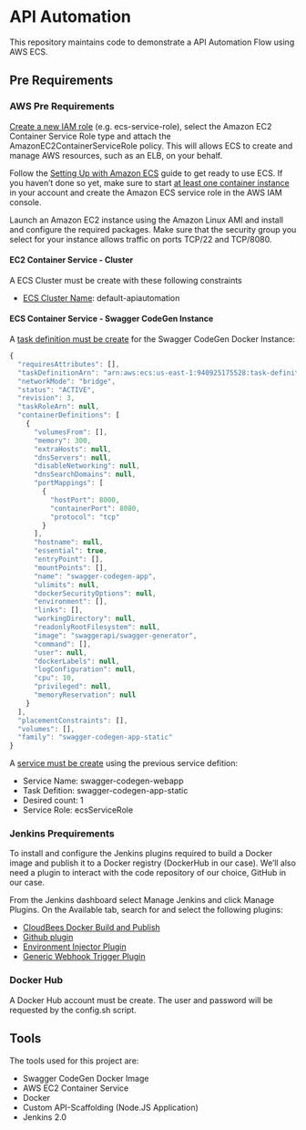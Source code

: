 # API Automation

This repository maintains code to demonstrate a API Automation Flow using AWS ECS.

## Pre Requirements

### AWS Pre Requirements
[Create a new IAM role](http://docs.aws.amazon.com/IAM/latest/UserGuide/id_roles_create_for-service.html) (e.g. ecs-service-role), select the Amazon EC2 Container Service Role type and attach the AmazonEC2ContainerServiceRole policy. This will allows ECS to create and manage AWS resources, such as an ELB, on your behalf.

Follow the [Setting Up with Amazon ECS](http://docs.aws.amazon.com/AmazonECS/latest/developerguide/get-set-up-for-amazon-ecs.html) guide to get ready to use ECS. If you haven’t done so yet, make sure to start [at least one container instance](http://docs.aws.amazon.com/AmazonECS/latest/developerguide/ECS_GetStarted.html#getting_started_launch_container_instance) in your account and create the Amazon ECS service role in the AWS IAM console.

Launch an Amazon EC2 instance using the Amazon Linux AMI and install and configure the required packages. Make sure that the security group you select for your instance allows traffic on ports TCP/22 and TCP/8080.

#### EC2 Container Service - Cluster
A ECS Cluster must be create with these following constraints
- [ECS Cluster Name](http://docs.aws.amazon.com/AmazonECS/latest/developerguide/create_cluster.html): default-apiautomation

#### ECS Container Service - Swagger CodeGen Instance
A [task definition must be create](http://docs.aws.amazon.com/AmazonECS/latest/developerguide/create-task-definition.html) for the Swagger CodeGen Docker Instance:
```javascript
{
  "requiresAttributes": [],
  "taskDefinitionArn": "arn:aws:ecs:us-east-1:940925175528:task-definition/swagger-codegen-app-static:3",
  "networkMode": "bridge",
  "status": "ACTIVE",
  "revision": 3,
  "taskRoleArn": null,
  "containerDefinitions": [
    {
      "volumesFrom": [],
      "memory": 300,
      "extraHosts": null,
      "dnsServers": null,
      "disableNetworking": null,
      "dnsSearchDomains": null,
      "portMappings": [
        {
          "hostPort": 8000,
          "containerPort": 8080,
          "protocol": "tcp"
        }
      ],
      "hostname": null,
      "essential": true,
      "entryPoint": [],
      "mountPoints": [],
      "name": "swagger-codegen-app",
      "ulimits": null,
      "dockerSecurityOptions": null,
      "environment": [],
      "links": [],
      "workingDirectory": null,
      "readonlyRootFilesystem": null,
      "image": "swaggerapi/swagger-generator",
      "command": [],
      "user": null,
      "dockerLabels": null,
      "logConfiguration": null,
      "cpu": 10,
      "privileged": null,
      "memoryReservation": null
    }
  ],
  "placementConstraints": [],
  "volumes": [],
  "family": "swagger-codegen-app-static"
}
```

A [service must be create](http://docs.aws.amazon.com/AmazonECS/latest/developerguide/create-service.html) using the previous service defition:
- Service Name: swagger-codegen-webapp
- Task Defition:  swagger-codegen-app-static
- Desired count: 1
- Service Role: ecsServiceRole
 

### Jenkins Prequirements
To install and configure the Jenkins plugins required to build a Docker image and publish it to a Docker registry (DockerHub in our case). We’ll also need a plugin to interact with the code repository of our choice, GitHub in our case.
 
From the Jenkins dashboard select Manage Jenkins and click Manage Plugins. On the Available tab, search for and select the following plugins:
- [CloudBees Docker Build and Publish](https://plugins.jenkins.io/docker-build-publish)
- [Github plugin](https://wiki.jenkins.io/display/JENKINS/Github+Plugin)
- [Environment Injector Plugin](https://plugins.jenkins.io/envinject)
- [Generic Webhook Trigger Plugin](https://wiki.jenkins.io/display/JENKINS/Generic+Webhook+Trigger+Plugin)

### Docker Hub
A Docker Hub account must be create. The user and password will be requested by the config.sh script.

## Tools
The tools used for this project are:
- Swagger CodeGen Docker Image
- AWS EC2 Container Service
- Docker
- Custom API-Scaffolding (Node.JS Application)
- Jenkins 2.0

